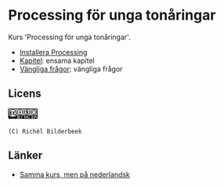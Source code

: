 # Processing för unga tonåringar

Kurs 'Processing för unga tonåringar'.

 * [Installera Processing](kapitel/installera_processing/README.md)
 * [Kapitel](kapitel/README.md): ensama kapitel
 * [Vängliga frågor](faq.md): vängliga frågor

## Licens

![CC-BY-NC-SA](pics/CC-BY-NC-SA.png)

```
(C) Richèl Bilderbeek
```

## Länker

 * [Samma kurs, men på nederlandsk](https://github.com/richelbilderbeek/processing_voor_jonge_tieners)
